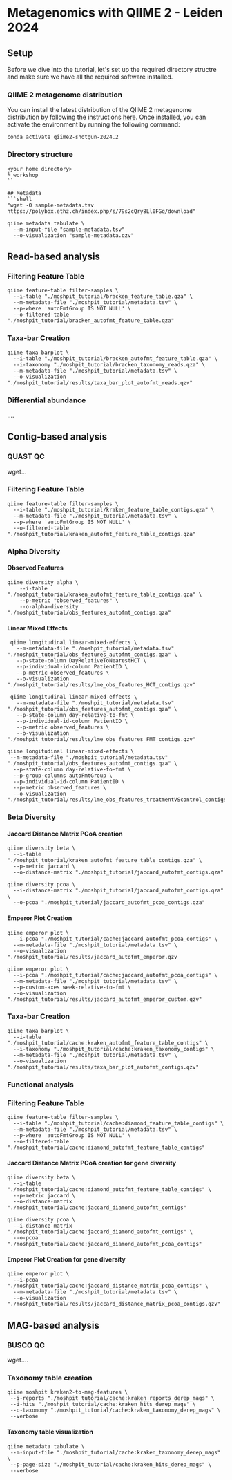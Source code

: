 # Metagenomics with QIIME 2 - Leiden 2024

## Setup

Before we dive into the tutorial, let's set up the required directory structre and make sure we have all the required software installed.

### QIIME 2 metagenome distribution

You can install the latest distribution of the QIIME 2 metagenome distribution by following the instructions [here](https://docs.qiime2.org/2024.2/install/native/#qiime-2-metagenome-distribution). Once installed, you can activate the environment by running the following command:

```shell
conda activate qiime2-shotgun-2024.2
```

### Directory structure
```shell
<your home directory>
└ workshop
``

## Metadata
```shell
"wget -O sample-metadata.tsv https://polybox.ethz.ch/index.php/s/79s2cQry8Ll0FGq/download"
```

```shell
qiime metadata tabulate \
  --m-input-file "sample-metadata.tsv"
  --o-visualization "sample-metadata.qzv"
```
## Read-based analysis
### Filtering Feature Table
```shell
qiime feature-table filter-samples \
  --i-table "./moshpit_tutorial/bracken_feature_table.qza" \
  --m-metadata-file "./moshpit_tutorial/metadata.tsv" \
  --p-where 'autoFmtGroup IS NOT NULL' \
  --o-filtered-table "./moshpit_tutorial/bracken_autofmt_feature_table.qza"
```

### Taxa-bar Creation
```shell
qiime taxa barplot \
  --i-table "./moshpit_tutorial/bracken_autofmt_feature_table.qza" \
  --i-taxonomy "./moshpit_tutorial/bracken_taxonomy_reads.qza" \
  --m-metadata-file "./moshpit_tutorial/metadata.tsv" \
  --o-visualization "./moshpit_tutorial/results/taxa_bar_plot_autofmt_reads.qzv"
```
### Differential abundance
....


## Contig-based analysis
### QUAST QC
wget...

### Filtering Feature Table
```shell
qiime feature-table filter-samples \
  --i-table "./moshpit_tutorial/kraken_feature_table_contigs.qza" \
  --m-metadata-file "./moshpit_tutorial/metadata.tsv" \
  --p-where 'autoFmtGroup IS NOT NULL' \
  --o-filtered-table "./moshpit_tutorial/kraken_autofmt_feature_table_contigs.qza"
```
### Alpha Diversity
#### Observed Features 
```shell
qiime diversity alpha \
    --i-table "./moshpit_tutorial/kraken_autofmt_feature_table_contigs.qza" \
    --p-metric "observed_features" \
    --o-alpha-diversity "./moshpit_tutorial/obs_features_autofmt_contigs.qza"
```
#### Linear Mixed Effects
```shell
 qiime longitudinal linear-mixed-effects \
   --m-metadata-file "./moshpit_tutorial/metadata.tsv" "./moshpit_tutorial/obs_features_autofmt_contigs.qza" \
   --p-state-column DayRelativeToNearestHCT \
   --p-individual-id-column PatientID \
   --p-metric observed_features \
   --o-visualization "./moshpit_tutorial/results/lme_obs_features_HCT_contigs.qzv"
```

```shell
 qiime longitudinal linear-mixed-effects \
   --m-metadata-file "./moshpit_tutorial/metadata.tsv" "./moshpit_tutorial/obs_features_autofmt_contigs.qza" \
   --p-state-column day-relative-to-fmt \
   --p-individual-id-column PatientID \
   --p-metric observed_features \
   --o-visualization "./moshpit_tutorial/results/lme_obs_features_FMT_contigs.qzv"
```

```shell
qiime longitudinal linear-mixed-effects \
 --m-metadata-file "./moshpit_tutorial/metadata.tsv" "./moshpit_tutorial/obs_features_autofmt_contigs.qza" \
  --p-state-column day-relative-to-fmt \
  --p-group-columns autoFmtGroup \
  --p-individual-id-column PatientID \
  --p-metric observed_features \
  --o-visualization "./moshpit_tutorial/results/lme_obs_features_treatmentVScontrol_contigs.qzv"
```

### Beta Diversity
#### Jaccard Distance Matrix PCoA creation
```shell
qiime diversity beta \
  --i-table "./moshpit_tutorial/kraken_autofmt_feature_table_contigs.qza" \
  --p-metric jaccard \
  --o-distance-matrix "./moshpit_tutorial/jaccard_autofmt_contigs.qza"
```

```shell
qiime diversity pcoa \
  --i-distance-matrix "./moshpit_tutorial/jaccard_autofmt_contigs.qza" \
  --o-pcoa "./moshpit_tutorial/jaccard_autofmt_pcoa_contigs.qza"
```
#### Emperor Plot Creation
```shell
qiime emperor plot \
  --i-pcoa "./moshpit_tutorial/cache:jaccard_autofmt_pcoa_contigs" \
  --m-metadata-file "./moshpit_tutorial/metadata.tsv" \
  --o-visualization "./moshpit_tutorial/results/jaccard_autofmt_emperor.qzv
```

```shell
qiime emperor plot \
  --i-pcoa "./moshpit_tutorial/cache:jaccard_autofmt_pcoa_contigs" \
  --m-metadata-file "./moshpit_tutorial/metadata.tsv" \
  --p-custom-axes week-relative-to-fmt \
  --o-visualization "./moshpit_tutorial/results/jaccard_autofmt_emperor_custom.qzv"
```

### Taxa-bar Creation
```shell
qiime taxa barplot \
  --i-table "./moshpit_tutorial/cache:kraken_autofmt_feature_table_contigs" \
  --i-taxonomy "./moshpit_tutorial/cache:kraken_taxonomy_contigs" \
  --m-metadata-file "./moshpit_tutorial/metadata.tsv" \
  --o-visualization "./moshpit_tutorial/results/taxa_bar_plot_autofmt_contigs.qzv"
```
### Functional analysis
### Filtering Feature Table
```shell
qiime feature-table filter-samples \
  --i-table "./moshpit_tutorial/cache:diamond_feature_table_contigs" \
  --m-metadata-file "./moshpit_tutorial/metadata.tsv" \
  --p-where 'autoFmtGroup IS NOT NULL' \
  --o-filtered-table "./moshpit_tutorial/cache:diamond_autofmt_feature_table_contigs"
```
#### Jaccard Distance Matrix PCoA creation for gene diversity
```shell
qiime diversity beta \
  --i-table "./moshpit_tutorial/cache:diamond_autofmt_feature_table_contigs" \
  --p-metric jaccard \
  --o-distance-matrix "./moshpit_tutorial/cache:jaccard_diamond_autofmt_contigs"
```

```shell
qiime diversity pcoa \
  --i-distance-matrix "./moshpit_tutorial/cache:jaccard_diamond_autofmt_contigs" \
  --o-pcoa "./moshpit_tutorial/cache:jaccard_diamond_autofmt_pcoa_contigs"
```
#### Emperor Plot Creation for gene diversity
```shell
qiime emperor plot \
  --i-pcoa  "./moshpit_tutorial/cache:jaccard_distance_matrix_pcoa_contigs" \
  --m-metadata-file "./moshpit_tutorial/metadata.tsv" \
  --o-visualization "./moshpit_tutorial/results/jaccard_distance_matrix_pcoa_contigs.qzv"
```

## MAG-based analysis
### BUSCO QC
wget....

### Taxonomy table creation
```shell
qiime moshpit kraken2-to-mag-features \
 --i-reports "./moshpit_tutorial/cache:kraken_reports_derep_mags" \
 --i-hits "./moshpit_tutorial/cache:kraken_hits_derep_mags" \
 --o-taxonomy "./moshpit_tutorial/cache:kraken_taxonomy_derep_mags" \
 --verbose
```

#### Taxonomy table visualization
```shell
qiime metadata tabulate \
 --m-input-file "./moshpit_tutorial/cache:kraken_taxonomy_derep_mags" \
 --p-page-size "./moshpit_tutorial/cache:kraken_hits_derep_mags" \
 --verbose
```



